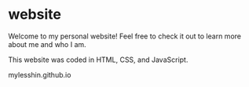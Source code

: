 # website
Welcome to my personal website! Feel free to check it out to learn more about me and who I am. 

This website was coded in HTML, CSS, and JavaScript.

mylesshin.github.io

